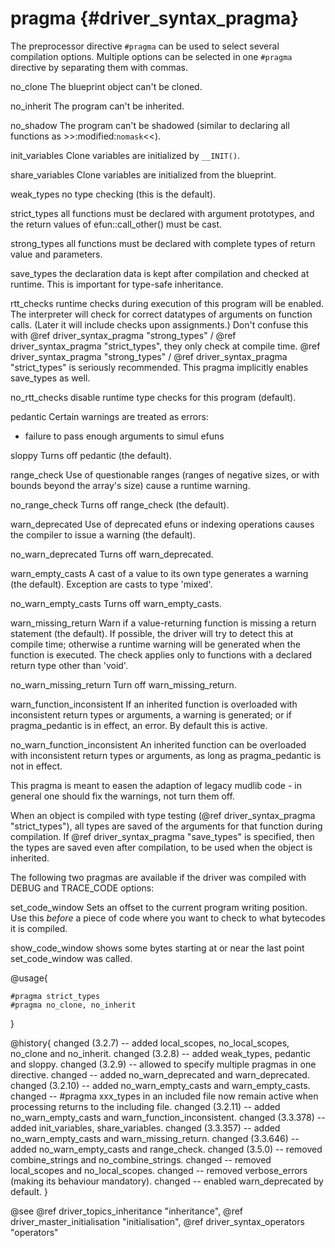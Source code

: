 pragma {#driver_syntax_pragma}
==============================
The preprocessor directive `#pragma` can be used to select several compilation options. Multiple options can be selected in one `#pragma` directive by separating them with commas.

no_clone
The blueprint object can't be cloned.

no_inherit
The program can't be inherited.

no_shadow
The program can't be shadowed (similar to declaring all functions as >>:modified:`nomask`<<).

init_variables
Clone variables are initialized by `__INIT()`.

share_variables
Clone variables are initialized from the blueprint.

weak_types
no type checking (this is the default).

strict_types
all functions must be declared with argument prototypes, and the return values of efun::call_other() must be cast.

strong_types
all functions must be declared with complete types of return value and parameters.

save_types
the declaration data is kept after compilation and checked at runtime. This is important for type-safe inheritance.

rtt_checks
runtime checks during execution of this program will be enabled. The interpreter will check for correct datatypes of arguments on function calls. (Later it will include checks upon assignments.) Don't confuse this with @ref driver_syntax_pragma "strong_types" / @ref driver_syntax_pragma "strict_types", they only check at compile time. @ref driver_syntax_pragma "strong_types" / @ref driver_syntax_pragma "strict_types" is seriously recommended. This pragma implicitly enables save_types as well.

no_rtt_checks
disable runtime type checks for this program (default).

pedantic
Certain warnings are treated as errors:

- failure to pass enough arguments to simul efuns

sloppy
Turns off pedantic (the default).

range_check
Use of questionable ranges (ranges of negative sizes, or with bounds beyond the array's size) cause a runtime warning.

no_range_check
Turns off range_check (the default).

warn_deprecated
Use of deprecated efuns or indexing operations causes the compiler to issue a warning (the default).

no_warn_deprecated
Turns off warn_deprecated.

warn_empty_casts
A cast of a value to its own type generates a warning (the default). Exception are casts to type 'mixed'.

no_warn_empty_casts
Turns off warn_empty_casts.

warn_missing_return
Warn if a value-returning function is missing a return statement (the default). If possible, the driver will try to detect this at compile time; otherwise a runtime warning will be generated when the function is executed. The check applies only to functions with a declared return type other than 'void'.

no_warn_missing_return
Turn off warn_missing_return.

warn_function_inconsistent
If an inherited function is overloaded with inconsistent return types or arguments, a warning is generated; or if pragma_pedantic is in effect, an error. By default this is active.

no_warn_function_inconsistent
An inherited function can be overloaded with inconsistent return types or arguments, as long as pragma_pedantic is not in effect.

This pragma is meant to easen the adaption of legacy mudlib code - in general one should fix the warnings, not turn them off.

When an object is compiled with type testing (@ref driver_syntax_pragma "strict_types"), all types are saved of the arguments for that function during compilation. If @ref driver_syntax_pragma "save_types" is specified, then the types are saved even after compilation, to be used when the object is inherited.

The following two pragmas are available if the driver was compiled with DEBUG and TRACE_CODE options:

set_code_window
Sets an offset to the current program writing position. Use this <em>before</em> a piece of code where you want to check to what bytecodes it is compiled.

show_code_window
shows some bytes starting at or near the last point set_code_window was called.

@usage{
~~~{.c}
#pragma strict_types
#pragma no_clone, no_inherit

~~~

}

@history{
changed (3.2.7) -- added local_scopes, no_local_scopes, no_clone and no_inherit.
changed (3.2.8) -- added weak_types, pedantic and sloppy.
changed (3.2.9) -- allowed to specify multiple pragmas in one directive.
changed -- added no_warn_deprecated and warn_deprecated.
changed (3.2.10) -- added no_warn_empty_casts and warn_empty_casts.
changed -- #pragma xxx_types in an included file now remain active when processing returns to the including file.
changed (3.2.11) -- added no_warn_empty_casts and warn_function_inconsistent.
changed (3.3.378) -- added init_variables, share_variables.
changed (3.3.357) -- added no_warn_empty_casts and warn_missing_return.
changed (3.3.646) -- added no_warn_empty_casts and range_check.
changed (3.5.0) -- removed combine_strings and no_combine_strings.
changed -- removed local_scopes and no_local_scopes.
changed -- removed verbose_errors (making its behaviour mandatory).
changed -- enabled warn_deprecated by default.
}

@see @ref driver_topics_inheritance "inheritance", @ref driver_master_initialisation "initialisation", @ref driver_syntax_operators "operators"
